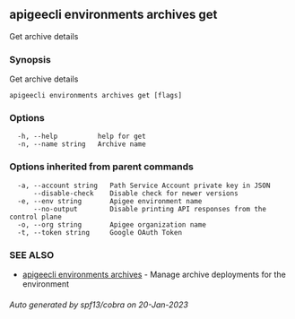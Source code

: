 ## apigeecli environments archives get

Get archive details

### Synopsis

Get archive details

```
apigeecli environments archives get [flags]
```

### Options

```
  -h, --help          help for get
  -n, --name string   Archive name
```

### Options inherited from parent commands

```
  -a, --account string   Path Service Account private key in JSON
      --disable-check    Disable check for newer versions
  -e, --env string       Apigee environment name
      --no-output        Disable printing API responses from the control plane
  -o, --org string       Apigee organization name
  -t, --token string     Google OAuth Token
```

### SEE ALSO

* [apigeecli environments archives](apigeecli_environments_archives.md)	 - Manage archive deployments for the environment

###### Auto generated by spf13/cobra on 20-Jan-2023
